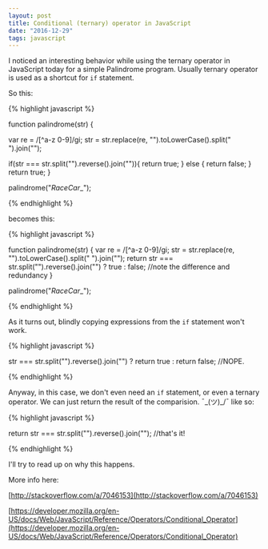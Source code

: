 ```yaml
---
layout: post
title: Conditional (ternary) operator in JavaScript
date: "2016-12-29"
tags: javascript
---
```

I noticed an interesting behavior while using the ternary operator in JavaScript
today for a simple Palindrome program. Usually ternary operator is used as a
shortcut for `if` statement.

So this:

{% highlight javascript %}

function palindrome(str) {

  var re = /[^a-z 0-9]/gi;
  str = str.replace(re, "").toLowerCase().split(" ").join("");

  if(str === str.split("").reverse().join("")){
    return true;
  }
  else {
    return false;
  }
  return true;
}

palindrome("_RaceCar__");

{% endhighlight %}

becomes this:

{% highlight javascript %}


function palindrome(str) {
  var re = /[^a-z 0-9]/gi;
  str = str.replace(re, "").toLowerCase().split(" ").join("");
  return str === str.split("").reverse().join("") ? true : false; //note the difference and redundancy
}

palindrome("_RaceCar__");

{% endhighlight %}

As it turns out, blindly copying expressions from the `if` statement won't work.

{% highlight javascript %}

str === str.split("").reverse().join("") ? return true : return false; //NOPE.

{% endhighlight %}

Anyway, in this case, we don't even need an `if` statement, or even a ternary operator.
 We can just return the result of the comparision.  ¯\_(ツ)_/¯
 like so:

{% highlight javascript %}

return str === str.split("").reverse().join("");  //that's it!

{% endhighlight %}

I'll try to read up on why this happens.

More info here:

[http://stackoverflow.com/a/7046153](http://stackoverflow.com/a/7046153)

[https://developer.mozilla.org/en-US/docs/Web/JavaScript/Reference/Operators/Conditional_Operator](https://developer.mozilla.org/en-US/docs/Web/JavaScript/Reference/Operators/Conditional_Operator)
